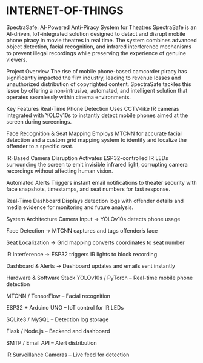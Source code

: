 # INTERNET-OF-THINGS
SpectraSafe: AI-Powered Anti-Piracy System for Theatres
SpectraSafe is an AI-driven, IoT-integrated solution designed to detect and disrupt mobile phone piracy in movie theatres in real time. The system combines advanced object detection, facial recognition, and infrared interference mechanisms to prevent illegal recordings while preserving the experience of genuine viewers.

Project Overview
The rise of mobile phone-based camcorder piracy has significantly impacted the film industry, leading to revenue losses and unauthorized distribution of copyrighted content. SpectraSafe tackles this issue by offering a non-intrusive, automated, and intelligent solution that operates seamlessly within cinema environments.

Key Features
Real-Time Phone Detection
Uses CCTV-like IR cameras integrated with YOLOv10s to instantly detect mobile phones aimed at the screen during screenings.

Face Recognition & Seat Mapping
Employs MTCNN for accurate facial detection and a custom grid mapping system to identify and localize the offender to a specific seat.

IR-Based Camera Disruption
Activates ESP32-controlled IR LEDs surrounding the screen to emit invisible infrared light, corrupting camera recordings without affecting human vision.

Automated Alerts
Triggers instant email notifications to theater security with face snapshots, timestamps, and seat numbers for fast response.

Real-Time Dashboard
Displays detection logs with offender details and media evidence for monitoring and future analysis.

System Architecture
Camera Input → YOLOv10s detects phone usage

Face Detection → MTCNN captures and tags offender’s face

Seat Localization → Grid mapping converts coordinates to seat number

IR Interference → ESP32 triggers IR lights to block recording

Dashboard & Alerts → Dashboard updates and emails sent instantly

Hardware & Software Stack
YOLOv10s / PyTorch – Real-time mobile phone detection

MTCNN / TensorFlow – Facial recognition

ESP32 + Arduino UNO – IoT control for IR LEDs

SQLite3 / MySQL – Detection log storage

Flask / Node.js – Backend and dashboard

SMTP / Email API – Alert distribution

IR Surveillance Cameras – Live feed for detection
